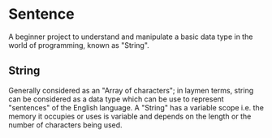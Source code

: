 # Sentence
A beginner project to understand and manipulate a basic data type in the world of programming, known as "String".

## String
Generally considered as an "Array of characters"; in laymen terms, string can be considered as a data type which can be use to represent "sentences" of the English language. A "String" has a variable scope i.e. the memory it occupies or uses is variable and depends on the length or the number of characters being used.